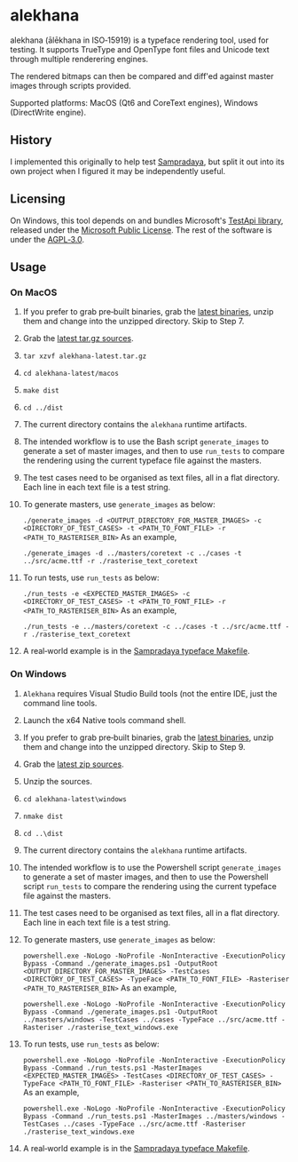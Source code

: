 # alekhana

alekhana (ālēkhana in ISO‐15919) is a typeface rendering tool, used for testing. It supports TrueType and OpenType font files and Unicode text through multiple renderering engines.

The rendered bitmaps can then be compared and diff'ed against master images through scripts provided.

Supported platforms: MacOS (Qt6 and CoreText engines), Windows (DirectWrite engine).

## History

I implemented this originally to help test [Sampradaya](https://github.com/deepestblue/Sampradaya), but split it out into its own project when I figured it may be independently useful.

## Licensing

On Windows, this tool depends on and bundles Microsoft's [TestApi library](https://github.com/microsoft/TestApi), released under the [Microsoft Public License](https://github.com/microsoft/TestApi/blob/master/LICENSE). The rest of the software is under the [AGPL‐3.0](https://github.com/deepestblue/alekhana/blob/main/LICENCE).

## Usage

### On MacOS

1. If you prefer to grab pre‐built binaries, grab the [latest binaries](https://github.com/deepestblue/alekhana/releases/download/latest/alekhana_dist.zip), unzip them and change into the unzipped directory. Skip to Step 7.
1. Grab the [latest tar.gz sources](https://github.com/deepestblue/alekhana/archive/refs/tags/latest.tar.gz).
1. `tar xzvf alekhana-latest.tar.gz`
1. `cd alekhana-latest/macos`
1. `make dist`
1. `cd ../dist`
1. The current directory contains the `alekhana` runtime artifacts.
1. The intended workflow is to use the Bash script `generate_images` to generate a set of master images, and then to use `run_tests` to compare the rendering using the current typeface file against the masters.
1. The test cases need to be organised as text files, all in a flat directory. Each line in each text file is a test string.
1. To generate masters, use `generate_images` as below:

    ```./generate_images -d <OUTPUT_DIRECTORY_FOR_MASTER_IMAGES> -c <DIRECTORY_OF_TEST_CASES> -t <PATH_TO_FONT_FILE> -r <PATH_TO_RASTERISER_BIN>```
As an example,

    ```./generate_images -d ../masters/coretext -c ../cases -t ../src/acme.ttf -r ./rasterise_text_coretext```
1. To run tests, use `run_tests` as below:

    ```./run_tests -e <EXPECTED_MASTER_IMAGES> -c <DIRECTORY_OF_TEST_CASES> -t <PATH_TO_FONT_FILE> -r <PATH_TO_RASTERISER_BIN>```
As an example,

    ```./run_tests -e ../masters/coretext -c ../cases -t ../src/acme.ttf -r ./rasterise_text_coretext```
1. A real‐world example is in the [Sampradaya typeface Makefile](https://github.com/deepestblue/Sampradaya/blob/main/macos/Makefile).

### On Windows

1. `Alekhana` requires Visual Studio Build tools (not the entire IDE, just the command line tools.
1. Launch the x64 Native tools command shell.
1. If you prefer to grab pre‐built binaries, grab the [latest binaries](https://github.com/deepestblue/alekhana/releases/download/latest/alekhana_dist.zip), unzip them and change into the unzipped directory. Skip to Step 9.
1. Grab the [latest zip sources](https://github.com/deepestblue/alekhana/archive/refs/tags/latest.zip).
1. Unzip the sources.
1. `cd alekhana-latest\windows`
1. `nmake dist`
1. `cd ..\dist`
1. The current directory contains the `alekhana` runtime artifacts.
1. The intended workflow is to use the Powershell script `generate_images` to generate a set of master images, and then to use the Powershell script `run_tests` to compare the rendering using the current typeface file against the masters.
1. The test cases need to be organised as text files, all in a flat directory. Each line in each text file is a test string.
1. To generate masters, use `generate_images` as below:

    ```powershell.exe -NoLogo -NoProfile -NonInteractive -ExecutionPolicy Bypass -Command ./generate_images.ps1 -OutputRoot <OUTPUT_DIRECTORY_FOR_MASTER_IMAGES> -TestCases <DIRECTORY_OF_TEST_CASES> -TypeFace <PATH_TO_FONT_FILE> -Rasteriser <PATH_TO_RASTERISER_BIN>```
As an example,

    ```powershell.exe -NoLogo -NoProfile -NonInteractive -ExecutionPolicy Bypass -Command ./generate_images.ps1 -OutputRoot ../masters/windows -TestCases ../cases -TypeFace ../src/acme.ttf -Rasteriser ./rasterise_text_windows.exe```
1. To run tests, use `run_tests` as below:

    ```powershell.exe -NoLogo -NoProfile -NonInteractive -ExecutionPolicy Bypass -Command ./run_tests.ps1 -MasterImages <EXPECTED_MASTER_IMAGES> -TestCases <DIRECTORY_OF_TEST_CASES> -TypeFace <PATH_TO_FONT_FILE> -Rasteriser <PATH_TO_RASTERISER_BIN>```
As an example,

    ```powershell.exe -NoLogo -NoProfile -NonInteractive -ExecutionPolicy Bypass -Command ./run_tests.ps1 -MasterImages ../masters/windows -TestCases ../cases -TypeFace ../src/acme.ttf -Rasteriser ./rasterise_text_windows.exe```
1. A real‐world example is in the [Sampradaya typeface Makefile](https://github.com/deepestblue/Sampradaya/blob/main/windows/Makefile).
